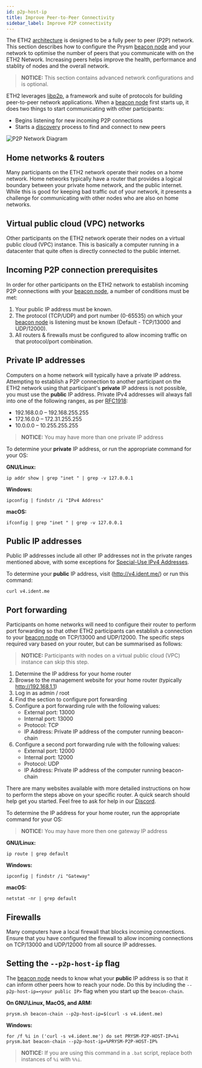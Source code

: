 ```yaml
---
id: p2p-host-ip
title: Improve Peer-to-Peer Connectivity
sidebar_label: Improve P2P connectivity
---
```


The ETH2 [architecture](/docs/how-prysm-works/architecture-overview/) is designed to be a fully peer to peer (P2P) network.  This section describes how to configure the Prysm [beacon node](/docs/how-prysm-works/beacon-node) and your network to optimise the number of peers that you communicate with on the ETH2 Network.  Increasing peers helps improve the health, performance and stablity of nodes and the overall network.

> **NOTICE:** This section contains advanced network configurations and is optional.

ETH2 leverages [libp2p](/docs/how-prysm-works/p2p-networking), a framework and suite of protocols for building peer-to-peer network applications.  When a [beacon node](/docs/how-prysm-works/beacon-node) first starts up, it does two things to start communicating with other participants:
- Begins listening for new incoming P2P connections
- Starts a [discovery](https://github.com/ethereum/devp2p/wiki/Discovery-Overview) process to find and connect to new peers

![P2P Network Diagram](/img/prysm-p2p-host-ip.png)

## Home networks & routers

Many participants on the ETH2 network operate their nodes on a home network. Home networks typically have a router that provides a logical boundary between your private home network, and the public internet.  While this is good for keeping bad traffic out of your network, it presents a challenge for communicating with other nodes who are also on home networks.

## Virtual public cloud (VPC) networks

Other participants on the ETH2 network operate their nodes on a virtual public cloud (VPC) instance.  This is basically a computer running in a datacenter that quite often is directly connected to the public internet.

## Incoming P2P connection prerequisites

In order for other participants on the ETH2 network to establish incoming P2P connections with your [beacon node](/docs/how-prysm-works/beacon-node), a number of conditions must be met:
1. Your public IP address must be known.
2. The protocol (TCP/UDP) and port number (0-65535) on which your [beacon node](/docs/how-prysm-works/beacon-node) is listening must be known (Default - TCP/13000 and UDP/12000).
3. All routers & firewalls must be configured to allow incoming traffic on that protocol/port combination.

## Private IP addresses

Computers on a home network will typically have a private IP address.  Attempting to establish a P2P connection to another participant on the ETH2 network using that participant's **private** IP address is not possible, you must use the **public** IP address.  Private IPv4 addresses will always fall into one of the following ranges, as per [RFC1918](https://en.wikipedia.org/wiki/Private_network):
 - 192.168.0.0 – 192.168.255.255
 - 172.16.0.0 – 172.31.255.255
 - 10.0.0.0 – 10.255.255.255

> **NOTICE:** You may have more than one private IP address

To determine your **private** IP address, or run the appropriate command for your OS:

**GNU/Linux:**
```
ip addr show | grep "inet " | grep -v 127.0.0.1
```
**Windows:**
```
ipconfig | findstr /i "IPv4 Address"
```
**macOS:**
```
ifconfig | grep "inet " | grep -v 127.0.0.1
```

## Public IP addresses

Public IP addresses include all other IP addresses not in the private ranges mentioned above, with some exceptions for [Special-Use IPv4 Addresses](https://tools.ietf.org/html/rfc3330).

To determine your **public**  IP  address, visit (http://v4.ident.me/) or run this command:
```
curl v4.ident.me
```

## Port forwarding
Participants on home networks will need to configure their router to perform port forwarding so that other ETH2 participants can establish a connection to your [beacon node](/docs/how-prysm-works/beacon-node) on TCP/13000 and UDP/12000.  The specific steps required vary based on your router, but can be summarised as follows:

> **NOTICE:** Participants with nodes on a virtual public cloud (VPC) instance can skip this step.

1. Determine the IP address for your home router
2. Browse to the management website for your home router (typically http://192.168.1.1)
3. Log in as admin / root
4. Find the section to configure port forwarding
5. Configure a port forwarding rule with the following values:
    - External port: 13000
    - Internal port: 13000
    - Protocol: TCP
    - IP Address: Private IP address of the computer running beacon-chain
5. Configure a second port forwarding rule with the following values:
    - External port: 12000
    - Internal port: 12000
    - Protocol: UDP
    - IP Address: Private IP address of the computer running beacon-chain

There are many websites available with more detailed instructions on how to perform the steps above on your specific router. A quick search should help get you started.  Feel free to ask for help in our [Discord](https://discord.gg/YMVYzv6).

To determine the IP address for your home router, run the appropriate command for your OS:

> **NOTICE:** You may have more then one gateway IP address

**GNU/Linux:**
```
ip route | grep default
```
**Windows:**
```
ipconfig | findstr /i "Gateway"
```
**macOS:**
```
netstat -nr | grep default
```

## Firewalls

Many computers have a local firewall that blocks incoming connections. Ensure that you have configured the firewall to allow incoming connections on TCP/13000 and UDP/12000 from all source IP addresses.

## Setting the `--p2p-host-ip` flag

The [beacon node](/docs/how-prysm-works/beacon-node) needs to know what your **public** IP address is so that it can inform other peers how to reach your node.  Do this by including the `--p2p-host-ip=<your public IP>` flag when you start up the `beacon-chain`.

**On GNU\Linux, MacOS, and ARM:**
```
prysm.sh beacon-chain --p2p-host-ip=$(curl -s v4.ident.me)
```
**Windows:**
```
for /f %i in ('curl -s v4.ident.me') do set PRYSM-P2P-HOST-IP=%i
prysm.bat beacon-chain --p2p-host-ip=%PRYSM-P2P-HOST-IP%
```
> **NOTICE:** If you are using this command in a `.bat` script, replace both instances of `%i` with `%%i`.
